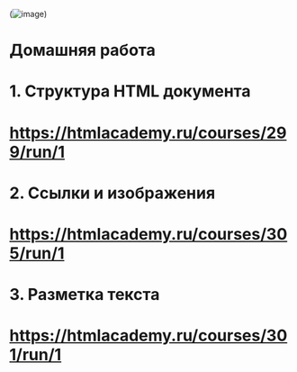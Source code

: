 (![image](https://user-images.githubusercontent.com/113675674/192522760-aa47aecb-7091-43ef-b9a9-dfd72c98231f.png))

# Домашняя работа

# 1. Структура HTML документа
# https://htmlacademy.ru/courses/299/run/1

# 2. Ссылки и изображения
# https://htmlacademy.ru/courses/305/run/1

# 3. Разметка текста
# https://htmlacademy.ru/courses/301/run/1



